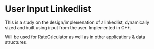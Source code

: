 # User Input Linkedlist
This is a study on the design/implemenation of a linkedlist, dynamically sized and 
built using input from the user. Implemented in C++.

Will be used for RateCalculator as well as in other applications & data structures.